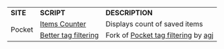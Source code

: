 <table>
<tr>
<td><b>SITE</b></td>
<td><b>SCRIPT</b></td>
<td><b>DESCRIPTION</b></td>
</tr>
<td rowspan=2>Pocket</td>
<td><a href="https://github.com/Jorengarenar/userscripts/raw/master/Pocket_Items_Counter.user.js">Items Counter</a></td>
<td>Displays count of saved items </td>
</tr>
<tr>
<td><a href="https://github.com/Jorengarenar/userscripts/raw/master/Pocket_Better_tag_filtering.user.js">Better tag filtering</a></td>
<td>Fork of <a href="https://greasyfork.org/en/scripts/39537-pocket-tag-filtering">Pocket tag filtering</a> by <a href="http://agj.cl">agj</a></td>
</tr>
</table>

